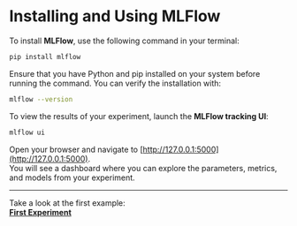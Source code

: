 # Installing and Using MLFlow  

To install **MLFlow**, use the following command in your terminal:  

```bash
pip install mlflow
```  

Ensure that you have Python and pip installed on your system before running the command. You can verify the installation with:  

```bash
mlflow --version
```  

To view the results of your experiment, launch the **MLFlow tracking UI**:  

```bash
mlflow ui
```  

Open your browser and navigate to [http://127.0.0.1:5000](http://127.0.0.1:5000).  
You will see a dashboard where you can explore the parameters, metrics, and models from your experiment.  

---

Take a look at the first example:  
**[First Experiment](first_experiment.md)**
```

